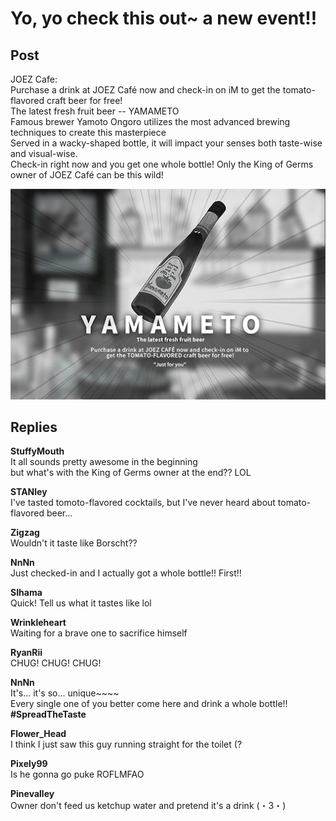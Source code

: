 # Yo, yo check this out~ a new event!!
## Post
JOEZ Cafe:<br>
Purchase a drink at JOEZ Café now and check-in on iM to get the tomato-flavored craft beer for free!
<br>
The latest fresh fruit beer -- YAMAMETO
<br>
Famous brewer Yamoto Ongoro utilizes the most advanced brewing techniques to create this masterpiece
<br>
Served in a wacky-shaped bottle, it will impact your senses both taste-wise and visual-wise.
<br>
Check-in right now and you get one whole bottle! Only the King of Germs owner of JOEZ Café can be this wild!

![j0101.png](./attachments/j0101.png)
## Replies
**StuffyMouth**<br>
It all sounds pretty awesome in the beginning<br>
but what's with the King of Germs owner at the end?? LOL

**STANley**<br>
I've tasted tomoto-flavored cocktails, but I've never heard about tomato-flavored beer...

**Zigzag**<br>
Wouldn't it taste like Borscht??

**NnNn**<br>
Just checked-in and I actually got a whole bottle!! First!!

**SIhama**<br>
Quick! Tell us what it tastes like lol

**Wrinkleheart**<br>
Waiting for a brave one to sacrifice himself

**RyanRii**<br>
CHUG! CHUG! CHUG!

**NnNn**<br>
It's... it's so... unique~~~~<br>
Every single one of you better come here and drink a whole bottle!!<br>
**\#SpreadTheTaste**

**Flower_Head**<br>
I think I just saw this guy running straight for the toilet (?

**Pixely99**<br>
Is he gonna go puke ROFLMFAO

**Pinevalley**<br>
Owner don't feed us ketchup water and pretend it's a drink (・3・)

